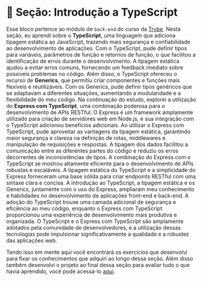 # :paperclip: Seção: Introdução a TypeScript

Esse bloco pertence ao módulo de `back-end` do curso da [Trybe](https://www.betrybe.com/). Nesta seção, eu aprendi sobre o **TypeScript**, uma linguagem que adiciona tipagem estática ao JavaScript, trazendo mais segurança e confiabilidade ao desenvolvimento de aplicações. Com o TypeScript, pude definir tipos para variáveis, parâmetros de função e retornos de função, o que facilitou a identificação de erros durante o desenvolvimento. A tipagem estática ajudou a evitar erros comuns, fornecendo um feedback imediato sobre possíveis problemas no código. Além disso, o TypeScript ofereceu o recurso de **Generics**, que permitiu criar componentes e funções mais flexíveis e reutilizáveis. Com os Generics, pude definir tipos genéricos que se adaptavam a diferentes situações, aumentando a modularidade e a flexibilidade do meu código. Na continuação do estudo, explorei a utilização do **Express com TypeScript**, uma combinação poderosa para o desenvolvimento de APIs RESTful. O Express é um framework amplamente utilizado para criação de servidores web em Node.js, e sua integração com o TypeScript adicionou benefícios adicionais. Ao utilizar o Express com TypeScript, pude aproveitar as vantagens da tipagem estática, garantindo maior segurança e clareza na definição de rotas, middlewares e manipulação de requisições e respostas. A tipagem dos dados facilitou a comunicação entre as diferentes partes do código e reduziu os erros decorrentes de inconsistências de tipos. A combinação do Express com o TypeScript se mostrou altamente eficiente para o desenvolvimento de APIs robustas e escaláveis. A tipagem estática do TypeScript e a simplicidade do Express forneceram uma base sólida para criar endpoints RESTful com uma sintaxe clara e concisa. A introdução ao TypeScript, a tipagem estática e os Generics, juntamente com o uso do Express, ampliaram meu conhecimento e habilidades no desenvolvimento de aplicações front-end e back-end. A adoção do TypeScript trouxe uma camada adicional de segurança e eficiência ao meu código, enquanto o Express com TypeScript proporcionou uma experiência de desenvolvimento mais produtiva e organizada. O TypeScript e o Express com TypeScript são amplamente adotados pela comunidade de desenvolvedores, e a utilização dessas tecnologias pode impulsionar significativamente a qualidade e a robustez das aplicações web.

Tendo isso em mente aqui você encontrará os exercícios que desenvolvi para fixar os conhecimentos que adquiri ao longo dessa seção. Além disso também desenvolvi o projeto ao final dessa seção para avaliar tudo o que havia aprendido, você pode acessá-lo [aqui](https://github.com/pedrohxiv/trybesmith).
